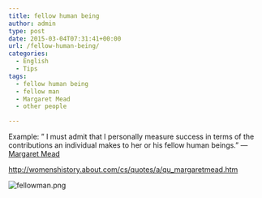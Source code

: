 ```yaml
---
title: fellow human being
author: admin
type: post
date: 2015-03-04T07:31:41+00:00
url: /fellow-human-being/
categories:
  - English
  - Tips
tags:
  - fellow human being
  - fellow man
  - Margaret Mead
  - other people

---
```

Example: &#8221; I must admit that I personally measure success in terms of the contributions an individual makes to her or his fellow human beings.&#8221; ― [Margaret Mead][1]

<a href="http: //womenshistory.about.com/cs/quotes/a/qu_margaretmead.htm" target="_blank">http://womenshistory.about.com/cs/quotes/a/qu_margaretmead.htm</a>  

![fellowman.png](/wp-content/uploads/2015/03/fellowman.png)


 [1]: http://www.goodreads.com/author/show/61107.Margaret_Mead
 [2]: ../wp-content/uploads/2015/03/fellowman.png
